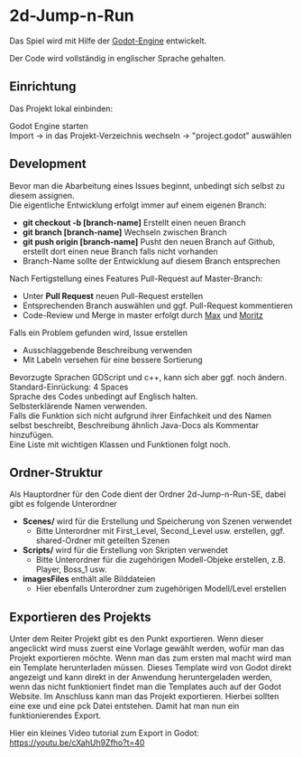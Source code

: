 # 2d-Jump-n-Run
Das Spiel wird mit Hilfe der [Godot-Engine](https://godotengine.org/) entwickelt.

Der Code wird vollständig in englischer Sprache gehalten.

## Einrichtung
Das Projekt lokal einbinden:

Godot Engine starten<br>
Import -> in das Projekt-Verzeichnis wechseln -> "project.godot" auswählen
## Development
Bevor man die Abarbeitung eines Issues beginnt, unbedingt sich selbst zu diesem assignen. <br/>
Die eigentliche Entwicklung erfolgt immer auf einem eigenen Branch:
* **git checkout -b \[branch-name\]** Erstellt einen neuen Branch
* **git branch \[branch-name\]** Wechseln zwischen Branch
* **git push origin \[branch-name\]** Pusht den neuen Branch auf Github, erstellt dort einen neue Branch falls nicht vorhanden
* Branch-Name sollte der Entwicklung auf diesem Branch entsprechen<br/>

Nach Fertigstellung eines Features Pull-Request auf Master-Branch:
* Unter **Pull Request** neuen Pull-Request erstellen
* Entsprechenden Branch auswählen und ggf. Pull-Request kommentieren
* Code-Review und Merge in master erfolgt durch [Max](https://github.com/rxt30) und [Moritz](https://github.com/Firomaeor)<br/>

Falls ein Problem gefunden wird, Issue erstellen
* Ausschlaggebende Beschreibung verwenden
* Mit Labeln versehen für eine bessere Sortierung<br/>

Bevorzugte Sprachen GDScript und c++, kann sich aber ggf. noch ändern.<br/>
Standard-Einrückung: 4 Spaces<br/>
Sprache des Codes unbedingt auf Englisch halten.<br/>
Selbsterklärende Namen verwenden.<br/>
Falls die Funktion sich nicht aufgrund ihrer Einfachkeit und des Namen selbst beschreibt, Beschreibung ähnlich Java-Docs als Kommentar hinzufügen.</br>
Eine Liste mit wichtigen Klassen und Funktionen folgt noch.<br/>

## Ordner-Struktur
Als Hauptordner für den Code dient der Ordner 2d-Jump-n-Run-SE, dabei gibt es folgende Unterordner
* **Scenes/** wird für die Erstellung und Speicherung von Szenen verwendet
  * Bitte Unterordner mit First_Level, Second_Level usw. erstellen, ggf. shared-Ordner mit geteilten Szenen
* **Scripts/** wird für die Erstellung von Skripten verwendet
  * Bitte Unterordner für die zugehörigen Modell-Objeke erstellen, z.B. Player, Boss_1 usw.
* **imagesFiles** enthält alle Bilddateien
  * Hier ebenfalls Unterordner zum zugehörigen Modell/Level erstellen

## Exportieren des Projekts
Unter dem Reiter Projekt gibt es den Punkt exportieren. Wenn dieser angeclickt wird muss zuerst eine Vorlage gewählt werden, wofür man das Projekt exportieren möchte.
Wenn man das zum ersten mal macht wird man ein Template herunterladen müssen. Dieses Template wird von Godot direkt angezeigt und kann direkt in der Anwendung heruntergeladen werden, wenn das nicht funktioniert findet man die Templates auch auf der Godot Website. Im Anschluss kann man das Projekt exportieren. Hierbei sollten eine exe und eine pck Datei entstehen. Damit hat man nun ein funktionierendes Export.

Hier ein kleines Video tutorial zum Export in Godot:
https://youtu.be/cXahUh9Zfho?t=40

